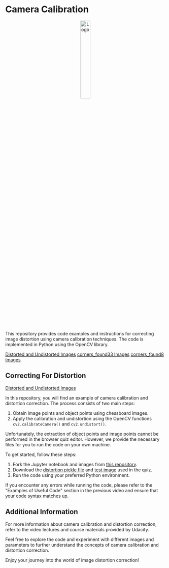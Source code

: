 # Camera Calibration


<div align="center">
    <img src="https://thedatascientist.digital/img/logo.png" alt="Logo" width="25%">
</div>
This repository provides code examples and instructions for correcting image distortion using camera calibration techniques. The code is implemented in Python using the OpenCV library. 

[Distorted and Undistorted Images](output/corners_found10.jpg)
[corners_found33 Images](output/corners_found33.jpg)
[corners_found8 Images](output/corners_found8.jpg)


## Correcting For Distortion

[Distorted and Undistorted Images](orig-and-undist.png)

In this repository, you will find an example of camera calibration and distortion correction. The process consists of two main steps:

1. Obtain image points and object points using chessboard images.
2. Apply the calibration and undistortion using the OpenCV functions `cv2.calibrateCamera()` and `cv2.undistort()`.

Unfortunately, the extraction of object points and image points cannot be performed in the browser quiz editor. However, we provide the necessary files for you to run the code on your own machine.

To get started, follow these steps:

1. Fork the Jupyter notebook and images from [this repository](https://github.com/udacity/CarND-Camera-Calibration).
2. Download the [distortion pickle file](https://s3-us-west-1.amazonaws.com/udacity-selfdrivingcar/files/Advanced_Lane_Finding_Images/correct_for_distortion/wide_dist_pickle.p) and [test image](https://s3-us-west-1.amazonaws.com/udacity-selfdrivingcar/files/Advanced_Lane_Finding_Images/correct_for_distortion/test_image.png) used in the quiz.
3. Run the code using your preferred Python environment.

If you encounter any errors while running the code, please refer to the "Examples of Useful Code" section in the previous video and ensure that your code syntax matches up.

## Additional Information
For more information about camera calibration and distortion correction, refer to the video lectures and course materials provided by Udacity.

Feel free to explore the code and experiment with different images and parameters to further understand the concepts of camera calibration and distortion correction.

Enjoy your journey into the world of image distortion correction!